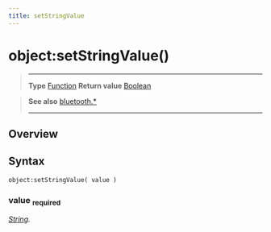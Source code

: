 ```yaml
---
title: setStringValue
---
```

# object:setStringValue()

> --------------------- ------------------------------------------------------------------------------------------
> __Type__              [Function](https://docs.coronalabs.com/api/type/Function.html)
> __Return value__      [Boolean](https://docs.coronalabs.com/api/type/Boolean.html)


> __See also__          [bluetooth.*](/plugin/bluetooth/)
> --------------------- ------------------------------------------------------------------------------------------

## Overview

## Syntax

	object:setStringValue( value )

### value <sub>required</sub>
_[String](https://docs.coronalabs.com/api/type/String.html)._